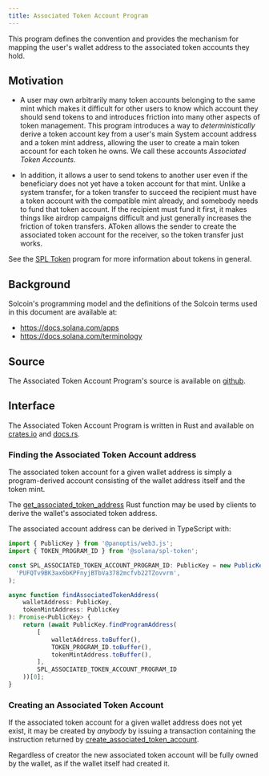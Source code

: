 ```yaml
---
title: Associated Token Account Program
---
```


This program defines the convention and provides the mechanism for mapping
the user's wallet address to the associated token accounts they hold.

## Motivation

-  A user may own arbitrarily many token accounts belonging to the same mint
which makes it difficult for other users to know which account they should send
tokens to and introduces friction into many other aspects of token management.
This program introduces a way to _deterministically_ derive a token account key
from a user's main System account address and a token mint address, allowing the
user to create a main token account for each token he owns. We call these
accounts _Associated Token Accounts_.

- In addition, it allows a user to send tokens to another user even if the
beneficiary does not yet have a token account for that mint. Unlike a system
transfer, for a token transfer to succeed the recipient must have a token
account with the compatible mint already, and somebody needs to fund that token
account. If the recipient must fund it first, it makes things like airdrop
campaigns difficult and just generally increases the friction of token
transfers. AToken allows the sender to create the associated token account for
the receiver, so the token transfer just works.

See the [SPL Token](token.md) program for more information about tokens in
general.

## Background

Solcoin's programming model and the definitions of the Solcoin terms used in this
document are available at:

- https://docs.solana.com/apps
- https://docs.solana.com/terminology

## Source

The Associated Token Account Program's source is available on
[github](https://github.com/solana-labs/solana-program-library).


## Interface
The Associated Token Account Program is written in Rust and available on
[crates.io](https://crates.io/crates/spl-associated-token-account) and
[docs.rs](https://docs.rs/spl-associated-token-account).


### Finding the Associated Token Account address
The associated token account for a given wallet address is simply a
program-derived account consisting of the wallet address itself and the token mint.

The [get_associated_token_address](https://docs.rs/spl-associated-token-account/latest/spl_associated_token_account/fn.get_associated_token_address.html)
Rust function may be used by clients to derive the wallet's associated token address.


The associated account address can be derived in TypeScript with:
```ts
import { PublicKey } from '@panoptis/web3.js';
import { TOKEN_PROGRAM_ID } from '@solana/spl-token';

const SPL_ASSOCIATED_TOKEN_ACCOUNT_PROGRAM_ID: PublicKey = new PublicKey(
  'PUFQTv9BK3ax6bKPFnyjBTbVa3782mcfvb22TZovvrm',
);

async function findAssociatedTokenAddress(
    walletAddress: PublicKey,
    tokenMintAddress: PublicKey
): Promise<PublicKey> {
    return (await PublicKey.findProgramAddress(
        [
            walletAddress.toBuffer(),
            TOKEN_PROGRAM_ID.toBuffer(),
            tokenMintAddress.toBuffer(),
        ],
        SPL_ASSOCIATED_TOKEN_ACCOUNT_PROGRAM_ID
    ))[0];
}
```


### Creating an Associated Token Account

If the associated token account for a given wallet address does not yet exist,
it may be created by *anybody* by issuing a transaction containing the
instruction returned by [create_associated_token_account](https://docs.rs/spl-associated-token-account/latest/spl_associated_token_account/fn.create_associated_token_account.html).

Regardless of creator the new associated token account will be fully owned by
the wallet, as if the wallet itself had created it.
